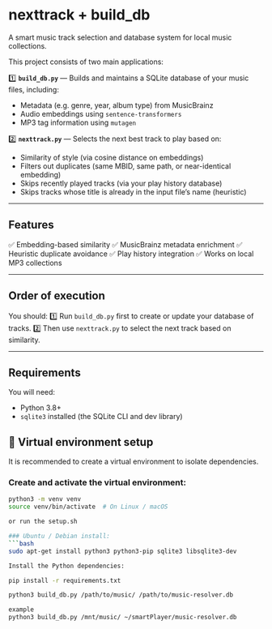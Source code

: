 # nexttrack + build_db

A smart music track selection and database system for local music collections.

This project consists of two main applications:

1️⃣ **`build_db.py`** — Builds and maintains a SQLite database of your music files, including:
- Metadata (e.g. genre, year, album type) from MusicBrainz
- Audio embeddings using `sentence-transformers`
- MP3 tag information using `mutagen`

2️⃣ **`nexttrack.py`** — Selects the next best track to play based on:
- Similarity of style (via cosine distance on embeddings)
- Filters out duplicates (same MBID, same path, or near-identical embedding)
- Skips recently played tracks (via your play history database)
- Skips tracks whose title is already in the input file’s name (heuristic)

---

## **Features**
✅ Embedding-based similarity
✅ MusicBrainz metadata enrichment
✅ Heuristic duplicate avoidance
✅ Play history integration
✅ Works on local MP3 collections

---

## **Order of execution**
You should:
1️⃣ Run `build_db.py` first to create or update your database of tracks.
2️⃣ Then use `nexttrack.py` to select the next track based on similarity.

---

## **Requirements**
You will need:
- Python 3.8+
- `sqlite3` installed (the SQLite CLI and dev library)

## 🐍 Virtual environment setup

It is recommended to create a virtual environment to isolate dependencies.

### Create and activate the virtual environment:
```bash
python3 -m venv venv
source venv/bin/activate  # On Linux / macOS

or run the setup.sh

### Ubuntu / Debian install:
```bash
sudo apt-get install python3 python3-pip sqlite3 libsqlite3-dev

Install the Python dependencies:

pip install -r requirements.txt

python3 build_db.py /path/to/music/ /path/to/music-resolver.db

example
python3 build_db.py /mnt/music/ ~/smartPlayer/music-resolver.db


